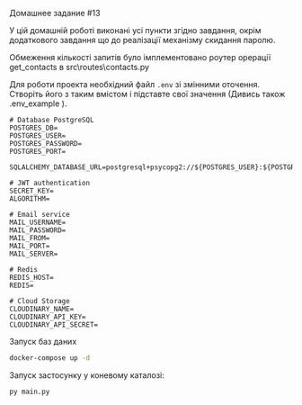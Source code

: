 Домашнее задание #13

У цій домашній роботі виконані усі пункти згідно завдання, окрім додаткового завдання що до реалізації механізму скидання паролю. 

Обмеження кількості запитів було імплементовано роутер орерації get_contacts в src\routes\contacts.py


Для роботи проекта необхідний файл `.env` зі змінними оточення.
Створіть його з таким вмістом і підставте свої значення (Дивись також .env_example ).

```dotenv
# Database PostgreSQL
POSTGRES_DB=
POSTGRES_USER=
POSTGRES_PASSWORD=
POSTGRES_PORT=

SQLALCHEMY_DATABASE_URL=postgresql+psycopg2://${POSTGRES_USER}:${POSTGRES_PASSWORD}@localhost:${POSTGRES_PORT}/${POSTGRES_DB}

# JWT authentication
SECRET_KEY=
ALGORITHM=

# Email service
MAIL_USERNAME=
MAIL_PASSWORD=
MAIL_FROM=
MAIL_PORT=
MAIL_SERVER=

# Redis
REDIS_HOST=
REDIS=

# Cloud Storage
CLOUDINARY_NAME=
CLOUDINARY_API_KEY=
CLOUDINARY_API_SECRET=
```

Запуск баз даних

```bash
docker-compose up -d
```

Запуск застосунку у коневому каталозі:

```
py main.py

